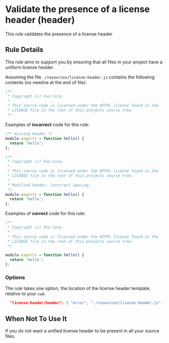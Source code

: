 # Validate the presence of a license header (header)

This rule validates the presence of a license header


## Rule Details

This rule aims to support you by ensuring that all files in your project
have a uniform license header.

Assuming the file `./resources/license-header.js` contains the following contents (no newline at the end of file):

```javascript
/**
 * Copyright (c) Foo Corp.
 *
 * This source code is licensed under the WTFPL license found in the
 * LICENSE file in the root of this projects source tree.
 */
```

Examples of **incorrect** code for this rule:


```js
/** missing header */
module.exports = function hello() {
  return 'hello';
};
```

```js
/**
 * Copyright (c) Foo Corp.
 *
 * This source code is licensed under the WTFPL license found in the
 * LICENSE file in the root of this projects source tree.
 *
 * Modified header, incorrect spacing.
 */
module.exports = function hello() {
  return 'hello';
};
```

Examples of **correct** code for this rule:

```js
/**
 * Copyright (c) Foo Corp.
 *
 * This source code is licensed under the WTFPL license found in the
 * LICENSE file in the root of this projects source tree.
 */

module.exports = function hello() {
  return 'hello';
};
```

### Options

The rule takes one option, the location of the license header template, relative to your `cwd`.

```json
  "license-header/header": [ "error", "./resources/license-header.js" ]
```


## When Not To Use It

If you do not want a unified license header to be present in all your source files.
